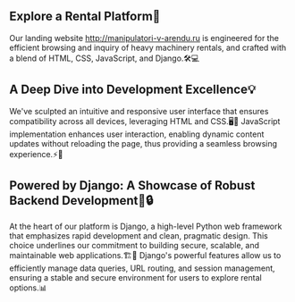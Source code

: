 ## Explore a Rental Platform🚀
Our landing website http://manipulatori-v-arendu.ru is engineered for the efficient browsing and inquiry of heavy machinery rentals, and crafted with a blend of HTML, CSS, JavaScript, and Django.🛠️💻
ㅤ
ㅤ
## A Deep Dive into Development Excellence💡
We've sculpted an intuitive and responsive user interface that ensures compatibility across all devices, leveraging HTML and CSS.🖥️📱 JavaScript implementation enhances user interaction, enabling dynamic content updates without reloading the page, thus providing a seamless browsing experience.⚡🔄
ㅤ
ㅤ
## Powered by Django: A Showcase of Robust Backend Development🐍🔒
At the heart of our platform is Django, a high-level Python web framework that emphasizes rapid development and clean, pragmatic design. This choice underlines our commitment to building secure, scalable, and maintainable web applications.🏗️🚧 Django's powerful features allow us to efficiently manage data queries, URL routing, and session management, ensuring a stable and secure environment for users to explore rental options.📊
